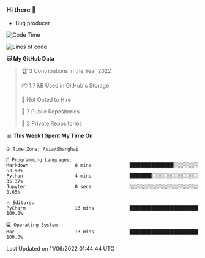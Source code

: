 ### Hi there 👋
* Bug producer
<!--START_SECTION:waka-->
![Code Time](http://img.shields.io/badge/Code%20Time-0%20secs-blue)

![Lines of code](https://img.shields.io/badge/From%20Hello%20World%20I%27ve%20Written-5%20Thousand%20lines%20of%20code-blue)

**🐱 My GitHub Data** 

> 🏆 3 Contributions in the Year 2022
 > 
> 📦 1.7 kB Used in GitHub's Storage 
 > 
> 🚫 Not Opted to Hire
 > 
> 📜 7 Public Repositories 
 > 
> 🔑 2 Private Repositories  
 > 
📊 **This Week I Spent My Time On** 

```text
⌚︎ Time Zone: Asia/Shanghai

💬 Programming Languages: 
Markdown                 8 mins              ████████████████░░░░░░░░░   63.98% 
Python                   4 mins              ████████░░░░░░░░░░░░░░░░░   35.37% 
Jupyter                  0 secs              ░░░░░░░░░░░░░░░░░░░░░░░░░   0.65%

🔥 Editors: 
PyCharm                  13 mins             █████████████████████████   100.0%

💻 Operating System: 
Mac                      13 mins             █████████████████████████   100.0%

```


 Last Updated on 11/06/2022 01:44:44 UTC
<!--END_SECTION:waka-->
